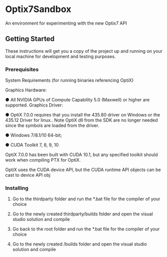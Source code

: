 # Optix7Sandbox

An environment for experimenting with the new Optix7 API

## Getting Started

These instructions will get you a copy of the project up and running on your local machine for development and testing purposes. 

### Prerequisites

System Requirements (for running binaries referencing OptiX)

Graphics Hardware:

● All NVIDIA GPUs of Compute Capability 5.0 (Maxwell) or higher are supported.
Graphics Driver:

● OptiX 7.0.0 requires that you install the 435.80 driver on Windows or the 435.12 Driver for linux.. Note
OptiX dll from the SDK are no longer needed since the symbols are loaded from the driver.

● Windows 7/8.1/10 64-bit; 

● CUDA Toolkit 7, 8, 9, 10

OptiX 7.0.0 has been built with CUDA 10.1, but any specified toolkit should work when compiling PTX for OptiX.

OptiX uses the CUDA device API, but the CUDA runtime API objects can be cast to device API obj

### Installing

1. Go to the thirdparty folder and run the *.bat file for the compiler of your choice

2. Go to the newly created thirdparty/builds folder and  open the visual studio solution and compile

3. Go back to the root folder and run the *.bat file for the compiler of your choice

4. Go to the newly created /builds folder and open the visual studio solution and compile



